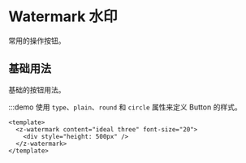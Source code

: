 # Watermark 水印

常用的操作按钮。

## 基础用法

基础的按钮用法。

:::demo 使用 `type`、`plain`、`round` 和 `circle` 属性来定义 Button 的样式。

```vue
<template>
  <z-watermark content="ideal three" font-size="20">
    <div style="height: 500px" />
  </z-watermark>
</template>
```
